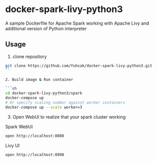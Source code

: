 # docker-spark-livy-python3
A sample Dockerfile for Apache Spark working with Apache Livy and additional version of Python interpreter

## Usage

1. clone repository

```sh
git clone https://github.com/Yuhsak/docker-spark-livy-python3.git
``

2. Build image & Run container

```sh
cd docker-spark-livy-python3/spark
docker-compose up
# Or specify scaling number against worker containers
docker-compose up --scale worker=3
```

3. Open WebUI to realize that your spark cluster working

Spark WebUI

```sh
open http://localhost:8080
```

Livy UI
```sh
open http://localhost:8998
```